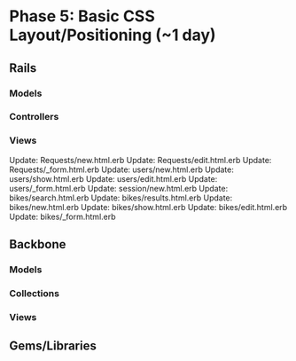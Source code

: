 # Phase 5: Basic CSS Layout/Positioning (~1 day)

## Rails
### Models

### Controllers

### Views
Update: Requests/new.html.erb
Update: Requests/edit.html.erb
Update: Requests/_form.html.erb
Update: users/new.html.erb
Update: users/show.html.erb
Update: users/edit.html.erb
Update: users/_form.html.erb
Update: session/new.html.erb
Update: bikes/search.html.erb
Update: bikes/results.html.erb
Update: bikes/new.html.erb
Update: bikes/show.html.erb
Update: bikes/edit.html.erb
Update: bikes/_form.html.erb


## Backbone
### Models

### Collections

### Views

## Gems/Libraries


